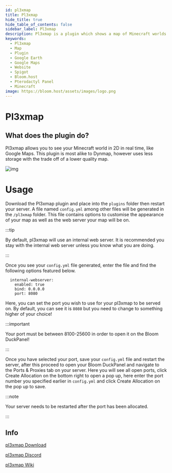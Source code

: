 ```yaml
---
id: pl3xmap
title: Pl3xmap
hide_title: true
hide_table_of_contents: false
sidebar_label: Pl3xmap
description: Pl3xmap is a plugin which shows a map of Minecraft worlds in a webpage that can be easily accessed by a player.
keywords:
  - Pl3xmap
  - Map
  - Plugin
  - Google Earth
  - Google Maps
  - Website
  - Spigot
  - Bloom.host
  - Pterodactyl Panel
  - Minecraft
image: https://bloom.host/assets/images/logo.png
---
```

# **Pl3xmap**

## What does the plugin do?
Pl3xmap allows you to see your Minecraft world in 2D in real time, like Google Maps. This plugin is most alike to Dynmap, however uses less storage with the trade off of a lower quality map. 

![img](../../static/img/pl3xmap/map.png)

# Usage
Download the Pl3xmap plugin and place into the `plugins` folder then restart your server. A file named `config.yml` among other files will be generated in the `/pl3xmap` folder. This file contains options to customise the appearance of your map as well as the web server your map will be on. 

:::tip

By default, pl3xmap will use an internal web server. It is recommended you stay with the internal web server unless you know what you are doing.

:::

Once you see your `config.yml` file generated, enter the file and find the following options featured below.

```
  internal-webserver:
    enabled: true
    bind: 0.0.0.0
    port: 8080
```

Here, you can set the port you wish to use for your pl3xmap to be served on. By default, you can see it is `8080` but you need to change to something higher of your choice!

:::important

Your port must be between 8100-25600 in order to open it on the Bloom DuckPanel!

:::

Once you have selected your port, save your `config.yml` file and restart the server, after this proceed to open your Bloom DuckPanel and navigate to the Ports & Proxies tab on your server. Here you will see all open ports, click Create Allocation on the bottom right to open a pop up, here enter the port number you specified earlier in `config.yml` and click Create Allocation on the pop up to save.

:::note

Your server needs to be restarted after the port has been allocated.

:::

## Info

[pl3xmap Download](https://ci.pl3x.net/job/Pl3xMap/)  

[pl3xmap Discord](https://discord.gg/B8WpDPXeBh )  

[pl3xmap Wiki](https://github.com/pl3xgaming/Pl3xMap/wiki )
